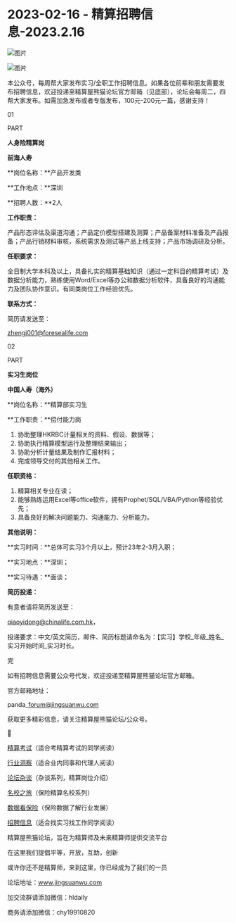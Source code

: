 # 2023-02-16 - 精算招聘信息-2023.2.16

![图片](https://mmbiz.qpic.cn/mmbiz_jpg/PVTr5cqOmdsiaicIRGthO3IhpdkibrFUWVU1xAtP9ZY24c0vAhCVJo55thjfrfia19NvibyVvich2UW9I8vGCty5LxNw/640?wx_fmt=jpeg&tp=webp&wxfrom=5&wx_lazy=1)

![图片](https://mmbiz.qpic.cn/mmbiz_png/7QRTvkK2qC63c02mKcsfAaJ8sNcicTvg22UkHHibvKiasFS9FS6E4FeV0Dibe7as7h4tm8p7EfNfI06adlGbL2icYjw/640?wx_fmt=png&tp=webp&wxfrom=5&wx_lazy=1)

本公众号，每周帮大家发布实习/全职工作招聘信息。如果各位前辈和朋友需要发布招聘信息，欢迎投递至精算屋熊猫论坛官方邮箱（见底部），论坛会每周二，四帮大家发布。如需加急发布或者专版发布，100元-200元一篇，感谢支持！

01

PART

**人身险精算岗**

**前海人寿**

**岗位名称：**产品开发类

**工作地点：**深圳

**招聘人数：**2人

**工作职责：**

产品形态评估及渠道沟通；产品定价模型搭建及测算；产品备案材料准备及产品报备；产品行销材料审核，系统需求及测试等产品上线支持；产品市场调研及分析。

**任职要求：**

全日制大学本科及以上，具备扎实的精算基础知识（通过一定科目的精算考试）及数据分析能力，熟练使用Word/Excel等办公和数据分析软件，具备良好的沟通能力及团队协作意识。有同类岗位工作经验优先。

**联系方式：**

简历请发送至：

zhengj001@foresealife.com

02

PART

**实习生岗位**

**中国人寿（海外）**

**岗位名称：**精算部实习生

**工作职责：**偿付能力岗

1. 协助整理HKRBC计量相关的资料、假设、数据等；
2. 协助执行精算模型运行及整理结果输出；
3. 协助分析计量结果及制作汇报材料；
4. 完成领导交付的其他相关工作。

**任职资格：**

1. 精算相关专业在读；
2. 能够熟练运用Excel等office软件，拥有Prophet/SQL/VBA/Python等经验优先；
3. 具备良好的解决问题能力、沟通能力、分析能力。

**其他说明：**

**实习时间：**总体可实习3个月以上，预计23年2-3月入职；

**实习地点：**深圳；

**实习待遇：**面谈；

**简历投递：**

有意者请将简历发送至：

qiaoyidong@chinalife.com.hk，

投递要求：中文/英文简历，邮件、简历标题请命名为：【实习】学校\_年级\_姓名\_实习开始时间\_实习时长。


完

如有招聘信息需要公众号代发，欢迎投递至精算屋熊猫论坛官方邮箱。

官方邮箱地址：

panda\_forum@jingsuanwu.com

获取更多精彩信息，请关注精算屋熊猫论坛/公众号。


👀

[精算考试](https://mp.weixin.qq.com/mp/appmsgalbum?__biz=MzIyMjA5MzUwMg==&action=getalbum&album_id=1466144252454764546#wechat_redirect)（适合考精算考试的同学阅读）

[行业洞察](https://mp.weixin.qq.com/mp/appmsgalbum?__biz=MzIyMjA5MzUwMg==&action=getalbum&album_id=1466140974488748032#wechat_redirect)（适合业内同事和代理人阅读）

[论坛杂谈](https://mp.weixin.qq.com/mp/appmsgalbum?__biz=MzIyMjA5MzUwMg==&action=getalbum&album_id=1466151460148084736#wechat_redirect)（杂谈系列，精算岗位介绍）

[名校之旅](https://mp.weixin.qq.com/mp/appmsgalbum?__biz=MzIyMjA5MzUwMg==&action=getalbum&album_id=1466147283460161538#wechat_redirect)（保险精算名校系列）

[数据看保险](https://mp.weixin.qq.com/mp/appmsgalbum?__biz=MzIyMjA5MzUwMg==&action=getalbum&album_id=2002358913534328835#wechat_redirect)（保险数据了解行业发展）

[招聘信息](https://mp.weixin.qq.com/mp/appmsgalbum?__biz=MzIyMjA5MzUwMg==&action=getalbum&album_id=1466154141080092675#wechat_redirect)（适合找实习找工作同学阅读）

精算屋熊猫论坛，旨在为精算师及未来精算师提供交流平台

在这里我们提倡平等，开放，互助，创新

或许你还不是精算师，来到这里，你已经成为了我们的一员

论坛地址：www.jingsuanwu.com

加交流群请添加微信：hldaily

商务请添加微信：chy19910820